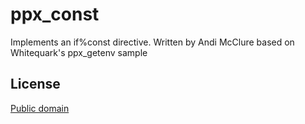 ppx_const
==========

Implements an if%const directive. Written by Andi McClure based on Whitequark's ppx_getenv sample

License
-------

[Public domain](LICENSE.txt)
